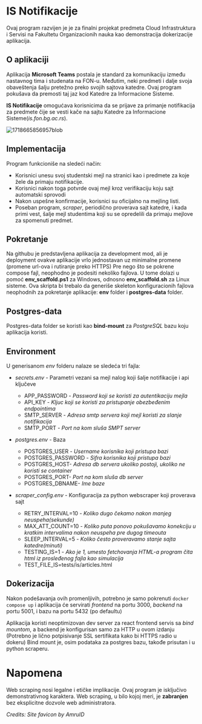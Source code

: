 # IS Notifikacije

Ovaj program razvijen je je za finalni projekat predmeta Cloud Infrastruktura i Servisi na Fakultetu Organizacionih nauka kao demonstracija dokerizacije aplikacija.

## O aplikaciji
Aplikacija **Microsoft Teams** postala je standard za komunikaciju između nastavnog tima i studenata na FON-u. Međutim, neki predmeti i dalje svoja obaveštenja šalju pretežno preko svojih sajtova katedre. Ovaj program pokušava da premosti taj jaz kod Katedre za Informacione Sisteme.

**IS Notifikacije** omogućava korisnicima da se prijave za primanje notifikacija za predmete čije se vesti kače na sajtu Katedre za Informacione Sisteme(*is.fon.bg.ac.rs*).



![1718665856957blob](https://github.com/bd0061/IS-Notifikacije/assets/74324902/93198faf-fb50-4f92-99f2-bb70fba6a4cb)


## Implementacija
Program funkcioniše na sledeći način:
- Korisnici unesu svoj studentski mejl na stranici kao i predmete za koje žele da primaju notifikacije.
- Korisnici nakon toga potvrde ovaj mejl kroz verifikaciju koju sajt automatski sprovodi
- Nakon uspešne konfirmacije, korisnici su oficijalno na mejling listi.
- Poseban program, *scraper*, periodično proverava sajt katedre, i kada primi vest, šalje mejl studentima koji su se opredelili da primaju mejlove za spomenuti predmet.

## Pokretanje 
Na githubu je predstavljena aplikacija za development mod, ali je deployment ovakve aplikacije vrlo jednostavan uz minimalne promene (promene url-ova i rutiranje preko HTTPS)
Pre nego što se pokrene compose fajl, neophodno je podesiti nekoliko fajlova. U tome dolazi u pomoć **env_scaffold.ps1** za Windows, odnosno **env_scaffold.sh** za Linux sisteme. Ova skripta bi trebalo da generiše skeleton konfiguracionih fajlova neophodnih za pokretanje aplikacije: **env** folder i **postgres-data** folder. 

## Postgres-data
Postgres-data folder se koristi kao **bind-mount** za *PostgreSQL* bazu koju aplikacija koristi. 

## Environment
U generisanom *env* folderu nalaze se sledeća tri fajla:
- *secrets.env* - Parametri vezani sa mejl nalog koji šalje notifikacije i api ključeve
   - APP_PASSWORD - *Password koji se koristi za autentikaciju mejla*
   - API_KEY - *Kljuc koji se koristi za pristupanje obezbeđenim endpointima*
   - SMTP_SERVER - *Adresa smtp servera koji mejl koristi za slanje notifikacija*
   - SMTP_PORT - *Port na kom sluša SMPT server*
- *postgres.env* - Baza
   - POSTGRES_USER - *Username korisnika koji pristupa bazi*
   - POSTGRES_PASSWORD - *Sifra korisnika koji pristupa bazi*
   - POSTGRES_HOST- *Adresa db servera ukoliko postoji, ukoliko ne koristi se container*
   - POSTGRES_PORT- *Port na kom sluša db server*
   - POSTGRES_DBNAME- *Ime baze*

- *scraper_config.env* - Konfiguracija za python webscraper koji proverava sajt
  -  RETRY_INTERVAL=10 - *Koliko dugo čekamo nakon manjeg neuspeha(sekunde)*
  -  MAX_ATT_COUNT=10 - *Koliko puta ponovo pokušavamo konekciju u kratkim intervalima nakon neuspeha pre dugog timeouta*
  -  SLEEP_INTERVAL=5 - *Koliko često proveravamo stanje sajta katedre(minuti)*
  -  TESTING_IS=1 - *Ako je 1, umesto fetchovanja HTML-a program čita html iz prosleđenog fajla kao simulacija*
  -  TEST_FILE_IS=tests/is/articles.html

## Dokerizacija
Nakon podešavanja ovih promenljivih, potrebno je samo pokrenuti `docker compose up` i aplikacija će servirati *frontend* na portu 3000, *backend* na portu 5001, i bazu na portu 5432 (po defaultu)

Aplikacija koristi neoptimizovan dev server za react frontend servis sa *bind mountom*, a backend je konfigurisan samo za HTTP u ovom izdanju (Potrebno je lično potpisivanje SSL sertifikata kako bi HTTPS radio u dokeru) Bind mount je, osim podataka za postgres bazu, takođe prisutan i u python scraperu.

# Napomena 
Web scraping nosi legalne i etičke implikacije. Ovaj program je isključivo demonstrativnog karaktera. Web scraping, u bilo kojoj meri, je **zabranjen** bez eksplicitne dozvole web administratora.

*Credits: Site favicon by AmruID*
